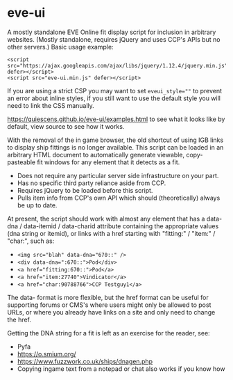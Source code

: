 # eve-ui
A mostly standalone EVE Online fit display script for inclusion in arbitrary websites.
(Mostly standalone, requires jQuery and uses CCP's APIs but no other servers.)
Basic usage example:
```
<script src="https://ajax.googleapis.com/ajax/libs/jquery/1.12.4/jquery.min.js" defer></script>
<script src="eve-ui.min.js" defer></script>
```

If you are using a strict CSP you may want to set `eveui_style=""` to prevent an error about inline styles, if you still want to use the default style you will need to link the CSS manually.

https://quiescens.github.io/eve-ui/examples.html to see what it looks like by default, view source to see how it works.

With the removal of the in game browser, the old shortcut of using IGB links to display ship fittings is no longer available. 
This script can be loaded in an arbitrary HTML document to automatically generate viewable, copy-pasteable fit windows for any element that it detects as a fit.

* Does not require any particular server side infrastructure on your part.
* Has no specific third party reliance aside from CCP.
* Requires jQuery to be loaded before this script.
* Pulls item info from CCP's own API which should (theoretically) always be up to date.

At present, the script should work with almost any element that has a data-dna / data-itemid / data-charid attribute containing the appropriate values (dna string or itemid), or links with a href starting with "fitting:" / "item:" / "char:", such as:
* `<img src="blah" data-dna="670::" />`
* `<div data-dna=":670::">Pod</div>`
* `<a href="fitting:670::">Pod</a>`
* `<a href="item:27740">Vindicator</a>`
* `<a href="char:90788766">CCP Testguy1</a>`

The data- format is more flexible, but the href format can be useful for supporting forums or CMS's where users might only be allowed to post URLs, or where you already have links on a site and only need to change the href.

Getting the DNA string for a fit is left as an exercise for the reader, see:
* Pyfa
* https://o.smium.org/
* https://www.fuzzwork.co.uk/ships/dnagen.php
* Copying ingame text from a notepad or chat also works if you know how
